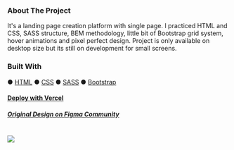 ### About The Project
It's a landing page creation platform with single page. I practiced HTML and CSS, SASS structure, BEM methodology, little bit of Bootstrap grid system, hover animations and pixel perfect design. Project is only available on desktop size but its still on development for small screens. 
### Built With
● [HTML](https://html.spec.whatwg.org/)
● [CSS](https://developer.mozilla.org/en-US/docs/Web/CSS)
● [SASS](https://sass-lang.com/)
● [Bootstrap](https://getbootstrap.com/)
#### [Deploy with Vercel](https://knife-application.vercel.app/)
##### [Original Design on Figma Community](https://www.figma.com/file/9hHMgCNj6mKCQ7K4CmNpXj/Knife-Application---Mobile-App-Landing-Page-Template-by-PanoplyStore)
<br>

<img src="https://s3.gifyu.com/images/desktop36b0feac928d8ff7.gif">

